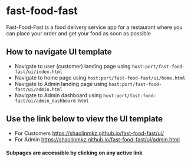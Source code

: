 # fast-food-fast
Fast-Food-Fast​ is a food delivery service app for a restaurant where you can place your order and get your food as soon as possible

## How to navigate UI template
* Navigate to user (customer) landing page using `host:port/fast-food-fast/ui/index.html`
* Navigate to home page using `host:port/fast-food-fast/ui/home.html`
* Navigate to Admin landing page using `host:port/fast-food-fast/ui/admin.html`
* Navigate to Admin dashboard using `host:port/fast-food-fast/ui/admin_dashboard.html`

## Use the link below to view the UI template
* For Customers https://shaolinmkz.github.io/fast-food-fast/ui/
* For Admin https://shaolinmkz.github.io/fast-food-fast/ui/admin.html


#### Subpages are accessible by clicking on any active link
